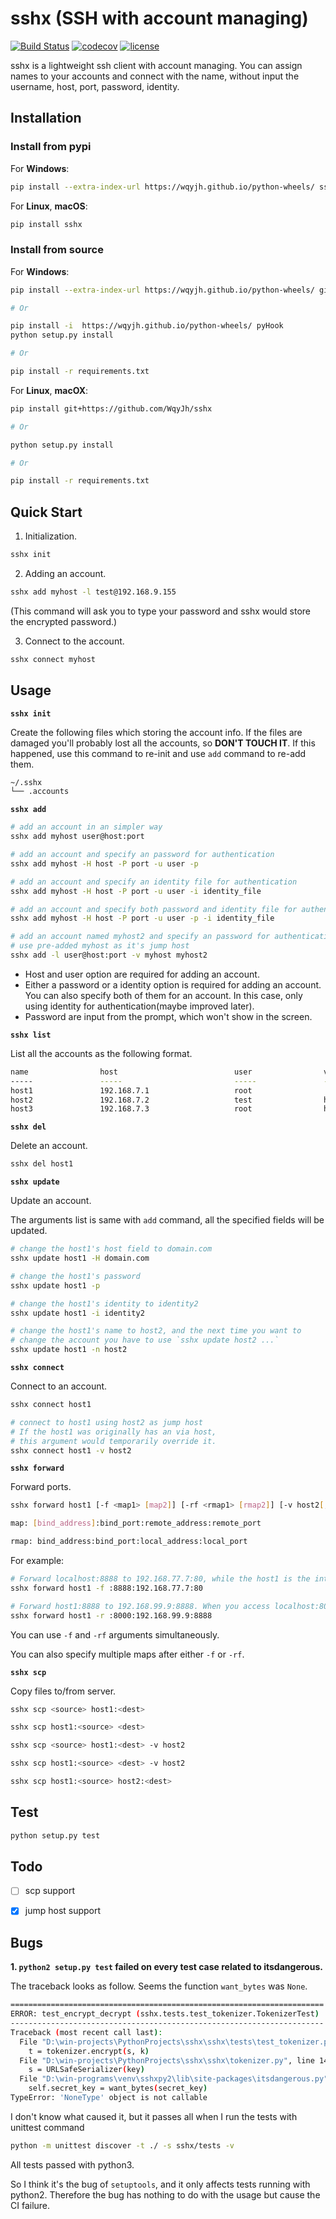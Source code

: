 # sshx (SSH with account managing)

[![Build Status](https://travis-ci.org/WqyJh/sshx.svg?branch=master)](https://travis-ci.org/WqyJh/sshx)
[![codecov](https://codecov.io/gh/WqyJh/sshx/branch/master/graph/badge.svg)](https://codecov.io/gh/WqyJh/sshx)
[![license](https://img.shields.io/badge/LICENCE-GPLv3-brightgreen.svg)](https://raw.githubusercontent.com/WqyJh/sshx/master/LICENSE)


sshx is a lightweight ssh client with account managing. You can assign names to your accounts and connect with the name, without input the username, host, port, password, identity.

## Installation

### Install from pypi

For **Windows**:

```bash
pip install --extra-index-url https://wqyjh.github.io/python-wheels/ sshx
```

For **Linux**, **macOS**:

```bash
pip install sshx
```

### Install from source

For **Windows**:
```bash
pip install --extra-index-url https://wqyjh.github.io/python-wheels/ git+https://github.com/WqyJh/sshx

# Or

pip install -i  https://wqyjh.github.io/python-wheels/ pyHook
python setup.py install

# Or

pip install -r requirements.txt
```

For **Linux**, **macOX**:
```bash
pip install git+https://github.com/WqyJh/sshx

# Or

python setup.py install

# Or

pip install -r requirements.txt
```


## Quick Start

1. Initialization.

```bash
sshx init
```

2. Adding an account.

```bash
sshx add myhost -l test@192.168.9.155
```

(This command will ask you to type your password and sshx would store the encrypted password.)

3. Connect to the account.

```bash
sshx connect myhost
```

## Usage

**`sshx init`**

Create the following files which storing the account info. If the files are damaged you'll probably 
lost all the accounts, so **DON'T TOUCH IT**. If this happened, use this command to re-init and use
`add` command to re-add them.

```bash
~/.sshx
└── .accounts
```

**`sshx add`**

```bash
# add an account in an simpler way
sshx add myhost user@host:port

# add an account and specify an password for authentication
sshx add myhost -H host -P port -u user -p

# add an account and specify an identity file for authentication
sshx add myhost -H host -P port -u user -i identity_file

# add an account and specify both password and identity file for authentication
sshx add myhost -H host -P port -u user -p -i identity_file

# add an account named myhost2 and specify an password for authentication
# use pre-added myhost as it's jump host
sshx add -l user@host:port -v myhost myhost2
```

- Host and user option are required for adding an account.
- Either a password or a identity option is required for adding an account. You can also specify both of them for an account. In this case, only using identity for authentication(maybe improved later).
- Password are input from the prompt, which won't show in the screen.

**`sshx list`**

List all the accounts as the following format.

```bash
name                host                          user                via                 
-----               -----                         -----               -----               
host1               192.168.7.1                   root                                    
host2               192.168.7.2                   test                host1               
host3               192.168.7.3                   root                host2               
```

**`sshx del`**

Delete an account.

```bash
sshx del host1
```

**`sshx update`**

Update an account.

The arguments list is same with `add` command, all the specified fields will be updated.

```bash
# change the host1's host field to domain.com
sshx update host1 -H domain.com

# change the host1's password
sshx update host1 -p

# change the host1's identity to identity2
sshx update host1 -i identity2

# change the host1's name to host2, and the next time you want to 
# change the account you have to use `sshx update host2 ...`
sshx update host1 -n host2
```

**`sshx connect`**

Connect to an account.

```bash
sshx connect host1

# connect to host1 using host2 as jump host
# If the host1 was originally has an via host,
# this argument would temporarily override it.
sshx connect host1 -v host2
```

**`sshx forward`**

Forward ports.

```bash
sshx forward host1 [-f <map1> [map2]] [-rf <rmap1> [rmap2]] [-v host2[,host3]]

map: [bind_address]:bind_port:remote_address:remote_port

rmap: bind_address:bind_port:local_address:local_port
```

For example:

```bash
# Forward localhost:8888 to 192.168.77.7:80, while the host1 is the intermedia server, so you must ensure the host1 could dial to 192.168.77.7:80.
sshx forward host1 -f :8888:192.168.77.7:80
```

```bash
# Forward host1:8888 to 192.168.99.9:8888. When you access localhost:8000 on host1, the connection would be forward to 192.168.99.9:8888, while your computer is working as a intermediate server so you have to ensure your computer has access to 192.168.99.9:8888.
sshx forward host1 -r :8000:192.168.99.9:8888
```

You can use `-f` and `-rf` arguments simultaneously.

You can also specify multiple maps after either `-f` or `-rf`.

**`sshx scp`**

Copy files to/from server.

```bash
sshx scp <source> host1:<dest>

sshx scp host1:<source> <dest>

sshx scp <source> host1:<dest> -v host2

sshx scp host1:<source> <dest> -v host2

sshx scp host1:<source> host2:<dest>
```

## Test

```bash
python setup.py test
```

## Todo

- [ ] scp support
- [x] jump host support


## Bugs

**1. `python2 setup.py test` failed on every test case related to itsdangerous.**

The traceback looks as follow. Seems the function `want_bytes` was `None`.

```bash
======================================================================
ERROR: test_encrypt_decrypt (sshx.tests.test_tokenizer.TokenizerTest)
----------------------------------------------------------------------
Traceback (most recent call last):
  File "D:\win-projects\PythonProjects\sshx\sshx\tests\test_tokenizer.py", line 12, in test_encrypt_decrypt
    t = tokenizer.encrypt(s, k)
  File "D:\win-projects\PythonProjects\sshx\sshx\tokenizer.py", line 14, in encrypt
    s = URLSafeSerializer(key)
  File "D:\win-programs\venv\sshxpy2\lib\site-packages\itsdangerous.py", line 518, in __init__
    self.secret_key = want_bytes(secret_key)
TypeError: 'NoneType' object is not callable
```

I don't know what caused it, but it passes all when I run the tests with unittest command

```bash
python -m unittest discover -t ./ -s sshx/tests -v
```

All tests passed with python3.

So I think it's the bug of `setuptools`, and it only affects tests running with python2. Therefore the bug
has nothing to do with the usage but cause the CI failure.